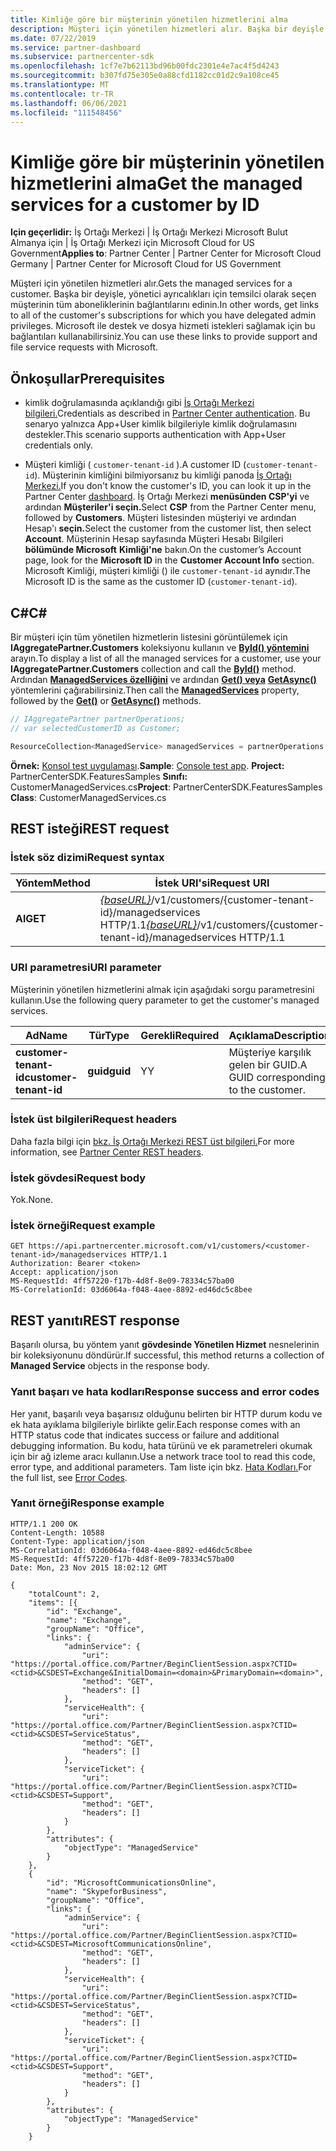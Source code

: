 ```yaml
---
title: Kimliğe göre bir müşterinin yönetilen hizmetlerini alma
description: Müşteri için yönetilen hizmetleri alır. Başka bir deyişle, yönetici ayrıcalıkları için temsilci olarak seçen müşterinin tüm aboneliklerinin bağlantılarını edinin. Microsoft ile destek ve dosya hizmeti istekleri sağlamak için bu bağlantıları kullanabilirsiniz.
ms.date: 07/22/2019
ms.service: partner-dashboard
ms.subservice: partnercenter-sdk
ms.openlocfilehash: 1cf7e7b62113bd96b00fdc2301e4e7ac4f5d4243
ms.sourcegitcommit: b307fd75e305e0a88cfd1182cc01d2c9a108ce45
ms.translationtype: MT
ms.contentlocale: tr-TR
ms.lasthandoff: 06/06/2021
ms.locfileid: "111548456"
---
```

# <a name="get-the-managed-services-for-a-customer-by-id"></a><span data-ttu-id="feb43-105">Kimliğe göre bir müşterinin yönetilen hizmetlerini alma</span><span class="sxs-lookup"><span data-stu-id="feb43-105">Get the managed services for a customer by ID</span></span>

<span data-ttu-id="feb43-106">**Için geçerlidir:** İş Ortağı Merkezi | İş Ortağı Merkezi Microsoft Bulut Almanya için | İş Ortağı Merkezi için Microsoft Cloud for US Government</span><span class="sxs-lookup"><span data-stu-id="feb43-106">**Applies to**: Partner Center | Partner Center for Microsoft Cloud Germany | Partner Center for Microsoft Cloud for US Government</span></span>

<span data-ttu-id="feb43-107">Müşteri için yönetilen hizmetleri alır.</span><span class="sxs-lookup"><span data-stu-id="feb43-107">Gets the managed services for a customer.</span></span> <span data-ttu-id="feb43-108">Başka bir deyişle, yönetici ayrıcalıkları için temsilci olarak seçen müşterinin tüm aboneliklerinin bağlantılarını edinin.</span><span class="sxs-lookup"><span data-stu-id="feb43-108">In other words, get links to all of the customer's subscriptions for which you have delegated admin privileges.</span></span> <span data-ttu-id="feb43-109">Microsoft ile destek ve dosya hizmeti istekleri sağlamak için bu bağlantıları kullanabilirsiniz.</span><span class="sxs-lookup"><span data-stu-id="feb43-109">You can use these links to provide support and file service requests with Microsoft.</span></span>

## <a name="prerequisites"></a><span data-ttu-id="feb43-110">Önkoşullar</span><span class="sxs-lookup"><span data-stu-id="feb43-110">Prerequisites</span></span>

- <span data-ttu-id="feb43-111">kimlik doğrulamasında açıklandığı gibi [İş Ortağı Merkezi bilgileri.](partner-center-authentication.md)</span><span class="sxs-lookup"><span data-stu-id="feb43-111">Credentials as described in [Partner Center authentication](partner-center-authentication.md).</span></span> <span data-ttu-id="feb43-112">Bu senaryo yalnızca App+User kimlik bilgileriyle kimlik doğrulamasını destekler.</span><span class="sxs-lookup"><span data-stu-id="feb43-112">This scenario supports authentication with App+User credentials only.</span></span>

- <span data-ttu-id="feb43-113">Müşteri kimliği ( `customer-tenant-id` ).</span><span class="sxs-lookup"><span data-stu-id="feb43-113">A customer ID (`customer-tenant-id`).</span></span> <span data-ttu-id="feb43-114">Müşterinin kimliğini bilmiyorsanız bu kimliği panoda [İş Ortağı Merkezi.](https://partner.microsoft.com/dashboard)</span><span class="sxs-lookup"><span data-stu-id="feb43-114">If you don't know the customer's ID, you can look it up in the Partner Center [dashboard](https://partner.microsoft.com/dashboard).</span></span> <span data-ttu-id="feb43-115">İş Ortağı Merkezi **menüsünden CSP'yi** ve ardından **Müşteriler'i seçin.**</span><span class="sxs-lookup"><span data-stu-id="feb43-115">Select **CSP** from the Partner Center menu, followed by **Customers**.</span></span> <span data-ttu-id="feb43-116">Müşteri listesinden müşteriyi ve ardından Hesap'ı **seçin.**</span><span class="sxs-lookup"><span data-stu-id="feb43-116">Select the customer from the customer list, then select **Account**.</span></span> <span data-ttu-id="feb43-117">Müşterinin Hesap sayfasında Müşteri Hesabı Bilgileri **bölümünde Microsoft** **Kimliği'ne** bakın.</span><span class="sxs-lookup"><span data-stu-id="feb43-117">On the customer’s Account page, look for the **Microsoft ID** in the **Customer Account Info** section.</span></span> <span data-ttu-id="feb43-118">Microsoft Kimliği, müşteri kimliği () ile `customer-tenant-id` aynıdır.</span><span class="sxs-lookup"><span data-stu-id="feb43-118">The Microsoft ID is the same as the customer ID  (`customer-tenant-id`).</span></span>

## <a name="c"></a><span data-ttu-id="feb43-119">C\#</span><span class="sxs-lookup"><span data-stu-id="feb43-119">C\#</span></span>

<span data-ttu-id="feb43-120">Bir müşteri için tüm yönetilen hizmetlerin listesini görüntülemek için **IAggregatePartner.Customers** koleksiyonu kullanın ve [**ById() yöntemini**](/dotnet/api/microsoft.store.partnercenter.customers.icustomercollection.byid) arayın.</span><span class="sxs-lookup"><span data-stu-id="feb43-120">To display a list of all the managed services for a customer, use your **IAggregatePartner.Customers** collection and call the [**ById()**](/dotnet/api/microsoft.store.partnercenter.customers.icustomercollection.byid) method.</span></span> <span data-ttu-id="feb43-121">Ardından [**ManagedServices özelliğini**](/dotnet/api/microsoft.store.partnercenter.customers.icustomer.managedservices) ve ardından [**Get() veya**](/dotnet/api/microsoft.store.partnercenter.managedservices.imanagedservicecollection.get) [**GetAsync()**](/dotnet/api/microsoft.store.partnercenter.managedservices.imanagedservicecollection.getasync) yöntemlerini çağırabilirsiniz.</span><span class="sxs-lookup"><span data-stu-id="feb43-121">Then call the [**ManagedServices**](/dotnet/api/microsoft.store.partnercenter.customers.icustomer.managedservices) property, followed by the [**Get()**](/dotnet/api/microsoft.store.partnercenter.managedservices.imanagedservicecollection.get) or [**GetAsync()**](/dotnet/api/microsoft.store.partnercenter.managedservices.imanagedservicecollection.getasync) methods.</span></span>

``` csharp
// IAggregatePartner partnerOperations;
// var selectedCustomerID as Customer;

ResourceCollection<ManagedService> managedServices = partnerOperations.Customers.ById(selectedCustomerId).ManagedServices.Get();
```

<span data-ttu-id="feb43-122">**Örnek:** [Konsol test uygulaması](console-test-app.md).</span><span class="sxs-lookup"><span data-stu-id="feb43-122">**Sample**: [Console test app](console-test-app.md).</span></span> <span data-ttu-id="feb43-123">**Project:** PartnerCenterSDK.FeaturesSamples **Sınıfı:** CustomerManagedServices.cs</span><span class="sxs-lookup"><span data-stu-id="feb43-123">**Project**: PartnerCenterSDK.FeaturesSamples **Class**: CustomerManagedServices.cs</span></span>

## <a name="rest-request"></a><span data-ttu-id="feb43-124">REST isteği</span><span class="sxs-lookup"><span data-stu-id="feb43-124">REST request</span></span>

### <a name="request-syntax"></a><span data-ttu-id="feb43-125">İstek söz dizimi</span><span class="sxs-lookup"><span data-stu-id="feb43-125">Request syntax</span></span>

| <span data-ttu-id="feb43-126">Yöntem</span><span class="sxs-lookup"><span data-stu-id="feb43-126">Method</span></span>  | <span data-ttu-id="feb43-127">İstek URI'si</span><span class="sxs-lookup"><span data-stu-id="feb43-127">Request URI</span></span>                                                                                            |
|---------|--------------------------------------------------------------------------------------------------------|
| <span data-ttu-id="feb43-128">**Al**</span><span class="sxs-lookup"><span data-stu-id="feb43-128">**GET**</span></span> | <span data-ttu-id="feb43-129">[*{baseURL}*](partner-center-rest-urls.md)/v1/customers/{customer-tenant-id}/managedservices HTTP/1.1</span><span class="sxs-lookup"><span data-stu-id="feb43-129">[*{baseURL}*](partner-center-rest-urls.md)/v1/customers/{customer-tenant-id}/managedservices HTTP/1.1</span></span> |

### <a name="uri-parameter"></a><span data-ttu-id="feb43-130">URI parametresi</span><span class="sxs-lookup"><span data-stu-id="feb43-130">URI parameter</span></span>

<span data-ttu-id="feb43-131">Müşterinin yönetilen hizmetlerini almak için aşağıdaki sorgu parametresini kullanın.</span><span class="sxs-lookup"><span data-stu-id="feb43-131">Use the following query parameter to get the customer's managed services.</span></span>

| <span data-ttu-id="feb43-132">Ad</span><span class="sxs-lookup"><span data-stu-id="feb43-132">Name</span></span>                   | <span data-ttu-id="feb43-133">Tür</span><span class="sxs-lookup"><span data-stu-id="feb43-133">Type</span></span>     | <span data-ttu-id="feb43-134">Gerekli</span><span class="sxs-lookup"><span data-stu-id="feb43-134">Required</span></span> | <span data-ttu-id="feb43-135">Açıklama</span><span class="sxs-lookup"><span data-stu-id="feb43-135">Description</span></span>                           |
|------------------------|----------|----------|---------------------------------------|
| <span data-ttu-id="feb43-136">**customer-tenant-id**</span><span class="sxs-lookup"><span data-stu-id="feb43-136">**customer-tenant-id**</span></span> | <span data-ttu-id="feb43-137">**guid**</span><span class="sxs-lookup"><span data-stu-id="feb43-137">**guid**</span></span> | <span data-ttu-id="feb43-138">Y</span><span class="sxs-lookup"><span data-stu-id="feb43-138">Y</span></span>        | <span data-ttu-id="feb43-139">Müşteriye karşılık gelen bir GUID.</span><span class="sxs-lookup"><span data-stu-id="feb43-139">A GUID corresponding to the customer.</span></span> |

### <a name="request-headers"></a><span data-ttu-id="feb43-140">İstek üst bilgileri</span><span class="sxs-lookup"><span data-stu-id="feb43-140">Request headers</span></span>

<span data-ttu-id="feb43-141">Daha fazla bilgi için [bkz. İş Ortağı Merkezi REST üst bilgileri.](headers.md)</span><span class="sxs-lookup"><span data-stu-id="feb43-141">For more information, see [Partner Center REST headers](headers.md).</span></span>

### <a name="request-body"></a><span data-ttu-id="feb43-142">İstek gövdesi</span><span class="sxs-lookup"><span data-stu-id="feb43-142">Request body</span></span>

<span data-ttu-id="feb43-143">Yok.</span><span class="sxs-lookup"><span data-stu-id="feb43-143">None.</span></span>

### <a name="request-example"></a><span data-ttu-id="feb43-144">İstek örneği</span><span class="sxs-lookup"><span data-stu-id="feb43-144">Request example</span></span>

```http
GET https://api.partnercenter.microsoft.com/v1/customers/<customer-tenant-id>/managedservices HTTP/1.1
Authorization: Bearer <token>
Accept: application/json
MS-RequestId: 4ff57220-f17b-4d8f-8e09-78334c57ba00
MS-CorrelationId: 03d6064a-f048-4aee-8892-ed46dc5c8bee
```

## <a name="rest-response"></a><span data-ttu-id="feb43-145">REST yanıtı</span><span class="sxs-lookup"><span data-stu-id="feb43-145">REST response</span></span>

<span data-ttu-id="feb43-146">Başarılı olursa, bu yöntem yanıt **gövdesinde Yönetilen Hizmet** nesnelerinin bir koleksiyonunu döndürür.</span><span class="sxs-lookup"><span data-stu-id="feb43-146">If successful, this method returns a collection of **Managed Service** objects in the response body.</span></span>

### <a name="response-success-and-error-codes"></a><span data-ttu-id="feb43-147">Yanıt başarı ve hata kodları</span><span class="sxs-lookup"><span data-stu-id="feb43-147">Response success and error codes</span></span>

<span data-ttu-id="feb43-148">Her yanıt, başarılı veya başarısız olduğunu belirten bir HTTP durum kodu ve ek hata ayıklama bilgileriyle birlikte gelir.</span><span class="sxs-lookup"><span data-stu-id="feb43-148">Each response comes with an HTTP status code that indicates success or failure and additional debugging information.</span></span> <span data-ttu-id="feb43-149">Bu kodu, hata türünü ve ek parametreleri okumak için bir ağ izleme aracı kullanın.</span><span class="sxs-lookup"><span data-stu-id="feb43-149">Use a network trace tool to read this code, error type, and additional parameters.</span></span> <span data-ttu-id="feb43-150">Tam liste için bkz. [Hata Kodları.](error-codes.md)</span><span class="sxs-lookup"><span data-stu-id="feb43-150">For the full list, see [Error Codes](error-codes.md).</span></span>

### <a name="response-example"></a><span data-ttu-id="feb43-151">Yanıt örneği</span><span class="sxs-lookup"><span data-stu-id="feb43-151">Response example</span></span>

```http
HTTP/1.1 200 OK
Content-Length: 10588
Content-Type: application/json
MS-CorrelationId: 03d6064a-f048-4aee-8892-ed46dc5c8bee
MS-RequestId: 4ff57220-f17b-4d8f-8e09-78334c57ba00
Date: Mon, 23 Nov 2015 18:02:12 GMT

{
    "totalCount": 2,
    "items": [{
        "id": "Exchange",
        "name": "Exchange",
        "groupName": "Office",
        "links": {
            "adminService": {
                "uri": "https://portal.office.com/Partner/BeginClientSession.aspx?CTID=<ctid>&CSDEST=Exchange&InitialDomain=<domain>&PrimaryDomain=<domain>",
                "method": "GET",
                "headers": []
            },
            "serviceHealth": {
                "uri": "https://portal.office.com/Partner/BeginClientSession.aspx?CTID=<ctid>&CSDEST=ServiceStatus",
                "method": "GET",
                "headers": []
            },
            "serviceTicket": {
                "uri": "https://portal.office.com/Partner/BeginClientSession.aspx?CTID=<ctid>&CSDEST=Support",
                "method": "GET",
                "headers": []
            }
        },
        "attributes": {
            "objectType": "ManagedService"
        }
    },
    {
        "id": "MicrosoftCommunicationsOnline",
        "name": "SkypeforBusiness",
        "groupName": "Office",
        "links": {
            "adminService": {
                "uri": "https://portal.office.com/Partner/BeginClientSession.aspx?CTID=<ctid>&CSDEST=MicrosoftCommunicationsOnline",
                "method": "GET",
                "headers": []
            },
            "serviceHealth": {
                "uri": "https://portal.office.com/Partner/BeginClientSession.aspx?CTID=<ctid>&CSDEST=ServiceStatus",
                "method": "GET",
                "headers": []
            },
            "serviceTicket": {
                "uri": "https://portal.office.com/Partner/BeginClientSession.aspx?CTID=<ctid>&CSDEST=Support",
                "method": "GET",
                "headers": []
            }
        },
        "attributes": {
            "objectType": "ManagedService"
        }
    }
```
